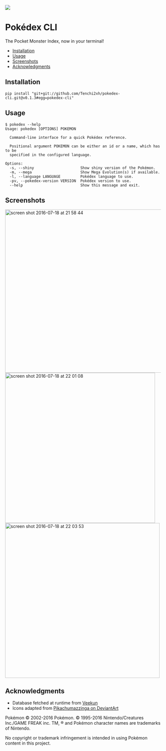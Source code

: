 ![](https://img.shields.io/github/tag/Tenchi2xh/pokedex-cli.svg)

# Pokédex CLI

The Pocket Monster Index, now in your terminal!

- [Installation](#installation)
- [Usage](#usage)
- [Screenshots](#screenshots)
- [Acknowledgments](#acknowledgments)

## Installation

```
pip install "git+git://github.com/Tenchi2xh/pokedex-cli.git@v0.1.3#egg=pokedex-cli"
```

## Usage

```
$ pokedex --help
Usage: pokedex [OPTIONS] POKEMON

  Command-line interface for a quick Pokédex reference.

  Positional argument POKEMON can be either an id or a name, which has to be
  specified in the configured language.

Options:
  -s, --shiny                     Show shiny version of the Pokémon.
  -m, --mega                      Show Mega Evolution(s) if available.
  -l, --language LANGUAGE         Pokédex language to use.
  -pv, --pokedex-version VERSION  Pokédex version to use.
  --help                          Show this message and exit.
```

## Screenshots

<img width="527" alt="screen shot 2016-07-18 at 21 58 44" src="https://cloud.githubusercontent.com/assets/4116708/16928557/a648e8ce-4d33-11e6-9234-f76b8a1ef720.png">
<img width="485" alt="screen shot 2016-07-18 at 22 01 08" src="https://cloud.githubusercontent.com/assets/4116708/16928550/9effd960-4d33-11e6-8f28-04ac185595db.png">
<img width="500" alt="screen shot 2016-07-18 at 22 03 53" src="https://cloud.githubusercontent.com/assets/4116708/16928547/9b4c0f64-4d33-11e6-8143-b285790ea4bc.png">

## Acknowledgments

- Database fetched at runtime from [Veekun](http://veekun.com/dex/downloads)
- Icons adapted from [Pikachumazzinga on DeviantArt](http://pikachumazzinga.deviantart.com/art/Pokemon-Essentials-Icon-Pack-ORAS-UPDATE-424114559)

Pokémon © 2002-2016 Pokémon. © 1995-2016 Nintendo/Creatures Inc./GAME FREAK inc. TM, ® and Pokémon character names are trademarks of Nintendo.

No copyright or trademark infringement is intended in using Pokémon content in this project.
